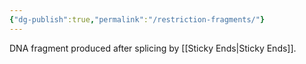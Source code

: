 ```yaml
---
{"dg-publish":true,"permalink":"/restriction-fragments/"}
---
```


DNA fragment produced after splicing by [[Sticky Ends\|Sticky Ends]].